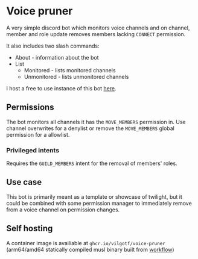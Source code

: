 # Voice pruner

A very simple discord bot which monitors voice channels and on channel, member and role update removes members lacking `CONNECT` permission.

It also includes two slash commands:
* About - information about the bot
* List
  * Monitored - lists monitored channels
  * Unmonitored - lists unmonitored channels

I host a free to use instance of this bot [here][bot_invite_link].

## Permissions
The bot monitors all channels it has the `MOVE_MEMBERS` permission in.
Use channel overwrites for a denylist or remove the `MOVE_MEMBERS` global permission for a allowlist.

### Privileged intents
Requires the `GUILD_MEMBERS` intent for the removal of members' roles.

## Use case
This bot is primarily meant as a template or showcase of twilight, but it could be combined with some permission manager to immediately remove from a voice channel on permission changes.

## Self hosting
A container image is availiable at `ghcr.io/vilgotf/voice-pruner` (arm64/amd64 statically compiled musl binary built from [workflow](.github/workflows/publish.yml))

[bot_invite_link]: https://discord.com/api/oauth2/authorize?client_id=861223160905072640&permissions=16777216&scope=bot%20applications.commands